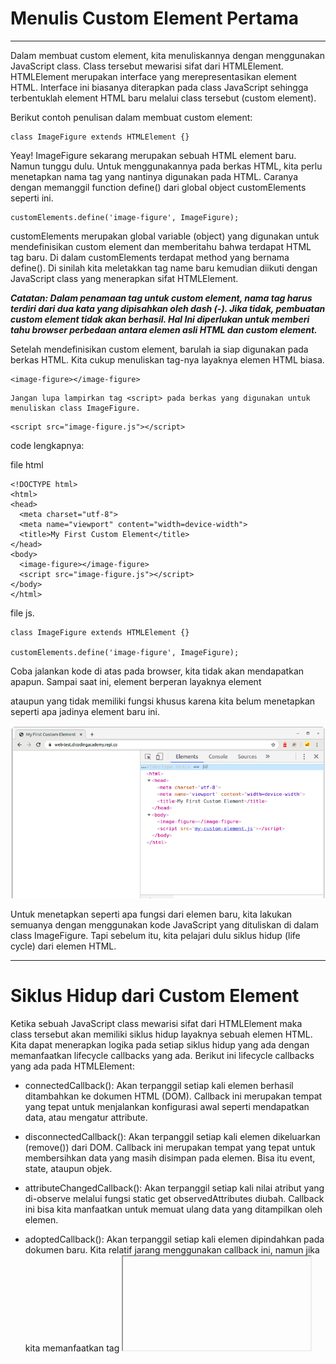 # Menulis Custom Element Pertama
-----------------------------------------------------
Dalam membuat custom element, kita menuliskannya dengan menggunakan JavaScript class. Class tersebut mewarisi sifat dari HTMLElement. HTMLElement merupakan interface yang merepresentasikan element HTML. Interface ini biasanya diterapkan pada class JavaScript sehingga terbentuklah element HTML baru melalui class tersebut (custom element).

Berikut contoh penulisan dalam membuat custom element:

```
class ImageFigure extends HTMLElement {}
```

Yeay! ImageFigure sekarang merupakan sebuah HTML element baru. Namun tunggu dulu. Untuk menggunakannya pada berkas HTML, kita perlu menetapkan nama tag yang nantinya digunakan pada HTML. Caranya dengan memanggil function define() dari global object customElements seperti ini.

```
customElements.define('image-figure', ImageFigure);
```

customElements merupakan global variable (object) yang digunakan untuk mendefinisikan custom element dan memberitahu bahwa terdapat HTML tag baru. Di dalam customElements terdapat method yang bernama define(). Di sinilah kita meletakkan tag name baru kemudian diikuti dengan JavaScript class yang menerapkan sifat HTMLElement.

***Catatan: Dalam penamaan tag untuk custom element, nama tag harus terdiri dari dua kata yang dipisahkan oleh dash (-). Jika tidak, pembuatan custom element tidak akan berhasil. Hal Ini diperlukan untuk memberi tahu browser perbedaan antara elemen asli HTML dan custom element.***

Setelah mendefinisikan custom element, barulah ia siap digunakan pada berkas HTML. Kita cukup menuliskan tag-nya layaknya elemen HTML biasa.

```
<image-figure></image-figure>
```

```
Jangan lupa lampirkan tag <script> pada berkas yang digunakan untuk menuliskan class ImageFigure.
```

```
<script src="image-figure.js"></script>
```

code lengkapnya:

file html
```
<!DOCTYPE html>
<html>
<head>
  <meta charset="utf-8">
  <meta name="viewport" content="width=device-width">
  <title>My First Custom Element</title>
</head>
<body>
  <image-figure></image-figure>
  <script src="image-figure.js"></script>
</body>
</html>
```
file js.

```
class ImageFigure extends HTMLElement {}
 
customElements.define('image-figure', ImageFigure);
```

Coba jalankan kode di atas pada browser, kita tidak akan mendapatkan apapun. Sampai saat ini, element <image-figure> berperan layaknya element <div> ataupun <span> yang tidak memiliki fungsi khusus karena kita belum menetapkan seperti apa jadinya element baru ini.

![Alt text](image.png)

Untuk menetapkan seperti apa fungsi dari elemen baru, kita lakukan semuanya dengan menggunakan kode JavaScript yang dituliskan di dalam class ImageFigure. Tapi sebelum itu, kita pelajari dulu siklus hidup (life cycle) dari elemen HTML.


------------------------------------------------------
# Siklus Hidup dari Custom Element
Ketika sebuah JavaScript class mewarisi sifat dari HTMLElement maka class tersebut akan memiliki siklus hidup layaknya sebuah elemen HTML. Kita dapat menerapkan logika pada setiap siklus hidup yang ada dengan memanfaatkan lifecycle callbacks yang ada. Berikut ini lifecycle callbacks yang ada pada HTMLElement:

- connectedCallback(): Akan terpanggil setiap kali elemen berhasil ditambahkan ke dokumen HTML (DOM). Callback ini merupakan tempat yang tepat untuk menjalankan konfigurasi awal seperti mendapatkan data, atau mengatur attribute.

- disconnectedCallback(): Akan terpanggil setiap kali elemen dikeluarkan (remove()) dari DOM. Callback ini merupakan tempat yang tepat untuk membersihkan data yang masih disimpan pada elemen. Bisa itu event, state, ataupun objek. 

- attributeChangedCallback(): Akan terpanggil setiap kali nilai atribut yang di-observe melalui fungsi static get observedAttributes diubah. Callback ini bisa kita manfaatkan untuk memuat ulang data yang ditampilkan oleh elemen.

- adoptedCallback(): Akan terpanggil setiap kali elemen dipindahkan pada dokumen baru. Kita relatif jarang menggunakan callback ini, namun jika kita memanfaatkan tag <iframe> maka callback ini akan terpanggil.

Untuk mempermudah memahami urutan siklus hidup element pada HTML kita bisa lihat pada ilustrasi berikut:

![Alt text](image-1.png)

Walaupun sebenarnya constructor() bukan termasuk siklus hidup HTML Element, namun fungsi tersebut sering digunakan untuk melakukan konfigurasi awal ketika pertama kali element dibuat. Seperti menentukan event listener, atau menetapkan Shadow DOM.

Ketika kita mengimplementasikan constructor pada custom element, kita wajib memanggil method super(). Jika tidak, maka akan menghasilkan error:

```
ReferenceError: Must call super constructor in derived class before accessing 'this' or returning from derived constructor
```

**Class yang merupakan custom element lebih ketat dibandingkan class lain. Kita tidak dapat membuat argument pada constructor class-nya. Karena instance dibuat tidak menggunakan keyword new seperti class JavaScript umumnya.**

***Terdapat dua cara membuat instance dari custom element. Yang pertama adalah menggunakan nama tagnya langsung yang dituliskan pada kode HTML. Contohnya:***

```
<body>
  <image-figure></image-figure>
</body>
```

Lalu cara kedua adalah dengan menggunakan sintaks JavaScript. Sama seperti membuat element HTML biasa, kita gunakan method document.createElement dalam membuat elemen baru.

```
const imageFigureElement = document.createElement('image-figure');
document.body.appendChild(imageFigureElement);
```

Kita bisa mencobanya sendiri dengan menuliskan kode-kode berikut dan menjalankannya pada browser. Kemudian lihat output yang dihasilkan pada browser. Output tersebut akan menunjukan urutan siklus hidup yang terpanggil.


index.html
```
<!DOCTYPE html>
<html>
<head>
  <meta charset="utf-8">
  <meta name="viewport" content="width=device-width">
  <title>Element life cycle</title>
</head>
<body>
  <!-- silakan hapus tag <image-figure> untuk membuatnya secara sintaks JavaScript -->
  <image-figure></image-figure>
  <script src="image-figure.js"></script>
  <script src="main.js"></script>
</body>
</html>
```

image-figure.js

```
class ImageFigure extends HTMLElement {
  constructor() {
    super();
    console.log('constructed!');
  }
 
  connectedCallback() {
    console.log('connected!');
  }
 
  disconnectedCallback() {
    console.log('disconnected!');
  }
 
  adoptedCallback() {
    console.log('adopted!');
  }
 
  attributeChangedCallback(name, oldValue, newValue) {
    console.log(`Attribute: ${name} changed!`);
  }
 
  // digunakan untuk mengamati perubahan nilai attribute caption
  /* kita bisa menetapkan lebih dari satu atribut yang diamati.
     dengan memisahkan nama atribut menggunakan koma. Contoh: */
 
  // return ['caption', 'title', 'src', ...]
  static get observedAttributes() {
    return ['caption'];
  }
}
 
customElements.define('image-figure', ImageFigure);
```

main.js

```
let imageFigureElement = document.querySelector('image-figure');
 
// Jika tidak tersedia pada DOM maka dibuat secara sintaksis.
if (!imageFigureElement) {
  imageFigureElement = document.createElement('image-figure');
  document.body.appendChild(imageFigureElement);
}
 
// mengubah/menambahkan nilai attribute caption.
setTimeout(() => {
  imageFigureElement.setAttribute('caption', 'Gambar 1');
}, 1000);
 
// menghapus imageFigureElement dari DOM
setTimeout(() => {
  imageFigureElement.remove();
}, 3000);
```

![Alt text](image-2.png)


html structure

![Alt text](image-3.png)

Implementasi lifecycle callback pada custom element bersifat opsional. Kita tidak perlu menuliskannya jika memang tidak diperlukan.

